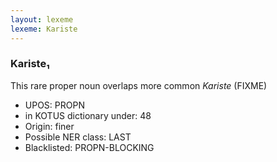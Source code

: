 ```yaml
---
layout: lexeme
lexeme: Kariste
---
```


###  Kariste₁

This rare proper noun overlaps more common *Kariste* (FIXME)
* UPOS:  PROPN
* in KOTUS dictionary under:  48
* Origin:  finer
* Possible NER class:  LAST
* Blacklisted:  PROPN-BLOCKING

